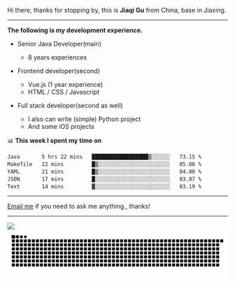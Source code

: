 Hi there, thanks for stopping by, this is **Jiaqi Gu** from China, base in Jiaxing.

---

**The following is my development experience.**

- Senior Java Developer(main)
  - 8 years experiences

- Frontend developer(second)
  - Vue.js (1 year experience)
  - HTML / CSS / Javascript
  
- Full stack developer(second as well)
  - I also can write (simple) Python project
  - And some iOS projects

📊 **This week I spent my time on**
<!--START_SECTION:waka-->

```txt
Java       5 hrs 22 mins   ██████████████████▒░░░░░░   73.15 %
Makefile   22 mins         █▒░░░░░░░░░░░░░░░░░░░░░░░   05.08 %
YAML       21 mins         █▒░░░░░░░░░░░░░░░░░░░░░░░   04.80 %
JSON       17 mins         █░░░░░░░░░░░░░░░░░░░░░░░░   03.87 %
Text       14 mins         ▓░░░░░░░░░░░░░░░░░░░░░░░░   03.19 %
```

<!--END_SECTION:waka-->

---

[Email me](mailto:htk2klwgr@mozmail.com?subject=Hiring_from_GitHub) if you need to ask me anything., thanks!

---

![]( https://visitor-badge.glitch.me/badge?page_id=githubgujiaqi)
![]( https://github.com/droid-Q/droid-Q/raw/output/github-contribution-grid-snake.svg#gh-dark-mode-only)
